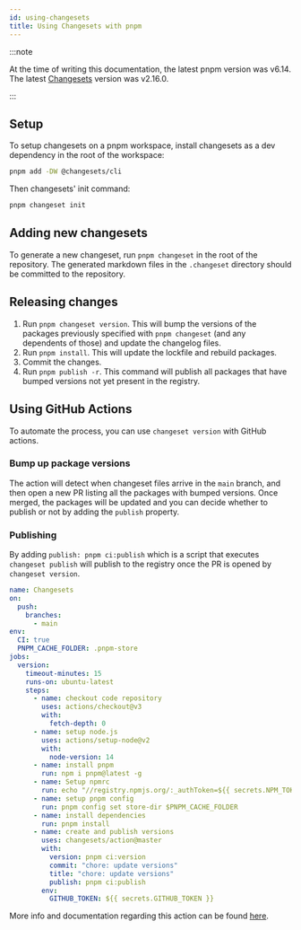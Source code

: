 ```yaml
---
id: using-changesets
title: Using Changesets with pnpm
---
```


:::note

At the time of writing this documentation, the latest pnpm version was
v6.14. The latest [Changesets](https://github.com/changesets/changesets) version was v2.16.0.

:::

## Setup

To setup changesets on a pnpm workspace, install changesets as a dev dependency
in the root of the workspace:

```sh
pnpm add -DW @changesets/cli
```

Then changesets' init command:

```sh
pnpm changeset init
```

## Adding new changesets

To generate a new changeset, run `pnpm changeset` in the root of the repository.
The generated markdown files in the `.changeset` directory should be committed
to the repository.

## Releasing changes

1. Run `pnpm changeset version`. This will bump the versions of the packages
   previously specified with `pnpm changeset` (and any dependents of those) and
   update the changelog files.
2. Run `pnpm install`. This will update the lockfile and rebuild packages.
3. Commit the changes.
4. Run `pnpm publish -r`. This command will publish all packages that have
   bumped versions not yet present in the registry.

## Using GitHub Actions

To automate the process, you can use `changeset version` with GitHub actions.

### Bump up package versions

The action will detect when changeset files arrive in the `main` branch, and then open a new PR listing all the packages with bumped versions. Once merged, the packages will be updated and you can decide whether to publish or not by adding the `publish` property.

### Publishing

By adding `publish: pnpm ci:publish` which is a script that executes `changeset publish`
will publish to the registry once the PR is opened by `changeset version`.

```yaml
name: Changesets
on:
  push:
    branches:
      - main
env:
  CI: true
  PNPM_CACHE_FOLDER: .pnpm-store
jobs:
  version:
    timeout-minutes: 15
    runs-on: ubuntu-latest
    steps:
      - name: checkout code repository
        uses: actions/checkout@v3
        with:
          fetch-depth: 0
      - name: setup node.js
        uses: actions/setup-node@v2
        with:
          node-version: 14
      - name: install pnpm
        run: npm i pnpm@latest -g
      - name: Setup npmrc
        run: echo "//registry.npmjs.org/:_authToken=${{ secrets.NPM_TOKEN }}" > .npmrc
      - name: setup pnpm config
        run: pnpm config set store-dir $PNPM_CACHE_FOLDER
      - name: install dependencies
        run: pnpm install
      - name: create and publish versions
        uses: changesets/action@master
        with:
          version: pnpm ci:version
          commit: "chore: update versions"
          title: "chore: update versions"
          publish: pnpm ci:publish
        env:
          GITHUB_TOKEN: ${{ secrets.GITHUB_TOKEN }}
```

More info and documentation regarding this action can be found
[here](https://github.com/changesets/action).
